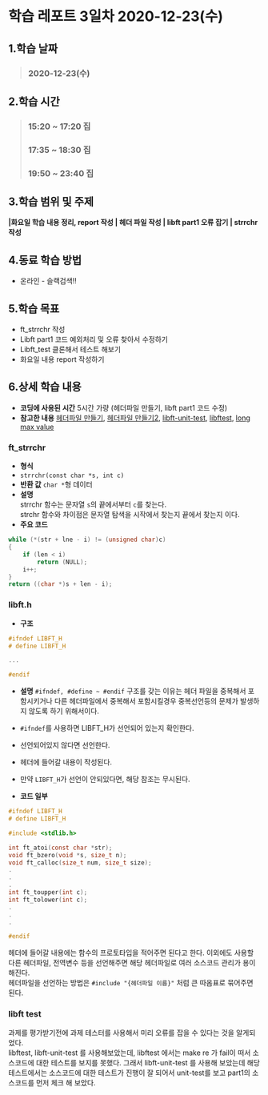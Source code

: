 # 학습 레포트 3일차 2020-12-23(수)
## 1.학습 날짜
> ### 2020-12-23(수)
## 2.학습 시간
> ### 15:20 ~ 17:20 집
> ### 17:35 ~ 18:30 집
> ### 19:50 ~ 23:40 집
## 3.학습 범위 및 주제
**|화요일 학습 내용 정리, report 작성 | 헤더 파일 작성 | libft part1 오류 잡기 | strrchr 작성**
## 4.동료 학습 방법
- 온라인 - 슬랙검색!!
## 5.학습 목표
- ft_strrchr 작성
- Libft part1 코드 예외처리 및 오류 찾아서 수정하기
- Libft_test 클론해서 테스트 해보기
- 화요일 내용 report 작성하기
## 6.상세 학습 내용
- **코딩에 사용된 시간** 5시간 가량 (헤더파일 만들기, libft part1 코드 수정)
- **참고한 내용** [헤더파일 만들기](https://pang2h.tistory.com/129), [헤더파일 만들기2](https://www.it-note.kr/7), [libft-unit-test](https://github.com/alelievr/libft-unit-test), [libftest](https://github.com/jtoty/Libftest), [long max value](https://www.google.co.jp/search?ei=FyfjX8OKDtT_wAPc7LqQDw&q=long+max+value&oq=long+max+value&gs_lcp=CgZwc3ktYWIQAzICCAAyAggAMgQIABAeMgQIABAeMgQIABAeMgQIABAeMgQIABAeMgQIABAeMgQIABAeMgQIABAeOgQIABBDOgQIABAKOgYIABAIEB46BggAEAUQHkoFCAgSATFQ2I_kAVjWvOQBYO-95AFoB3AAeACAAaECiAHKF5IBBjAuMTUuM5gBAKABAaoBB2d3cy13aXqwAQDAAQE&sclient=psy-ab&ved=0ahUKEwiD8uiZ_ePtAhXUP3AKHVy2DvIQ4dUDCA0&uact=5)

### ft_strrchr
- **형식**
- `strrchr(const char *s, int c)`
- **반환 값** `char *`형 데이터
- **설명**\
strrchr 함수는 문자열 `s`의 끝에서부터 `c`를 찾는다.\
strchr 함수와 차이점은 문자열 탐색을 시작에서 찾는지 끝에서 찾는지 이다.
- **주요 코드**
```c
while (*(str + lne - i) != (unsigned char)c)
{
    if (len < i)
        return (NULL);
    i++;
}
return ((char *)s + len - i);
```

### libft.h
- **구조**
```c
#ifndef LIBFT_H
# define LIBFT_H

...

#endif
```
- **설명**
`#ifndef, #define ~ #endif` 구조를 갖는 이유는 헤더 파일을 중복해서 포함시키거나 다른 헤더파일에서 중복해서 포함시킬경우 중복선언등의 문제가 발생하지 않도록 하기 위해서이다.

- `#ifndef`를 사용하면 LIBFT_H가 선언되어 있는지 확인한다.
- 선언되어있지 않다면 선언한다.
- 헤더에 들어갈 내용이 작성된다.
- 만약 `LIBFT_H`가 선언이 안되있다면, 해당 참조는 무시된다.

- **코드 일부**
```c
#ifndef LIBFT_H
# define LIBFT_H

#include <stdlib.h>

int ft_atoi(const char *str);
void ft_bzero(void *s, size_t n);
void ft_calloc(size_t num, size_t size);
.
.
.
int ft_toupper(int c);
int ft_tolower(int c);
.
.
.

#endif
```
헤더에 들어갈 내용에는 함수의 프로토타입을 적어주면 된다고 한다. 이외에도 사용할 다른 헤더파일, 전역변수 등을 선언해주면 해당 헤더파일로 여러 소스코드 관리가 용이해진다.\
헤더파일을 선언하는 방법은 `#include "{헤더파일 이름}"` 처럼 큰 따옴표로 묶어주면 된다.

### libft test
과제를 평가받기전에 과제 테스터를 사용해서 미리 오류를 잡을 수 있다는 것을 알게되었다.\
libftest, libft-unit-test 를 사용해보았는데, libftest 에서는 make re 가 fail이 떠서 소스코드에 대한 테스트를 보지를 못했다. 그래서 libft-unit-test 를 사용해 보았는데 해당 테스트에서는 소스코드에 대한 테스트가 진행이 잘 되어서 unit-test를 보고 part1의 소스코드를 먼저 체크 해 보았다.

